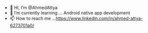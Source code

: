 - 👋 Hi, I’m @AhmedAttya
- 🌱 I’m currently learning ... Android native app development 
- 📫 How to reach me ...https://www.linkedin.com/in/ahmed-attya-6273701a0/

<!---
AhmedAttya/AhmedAttya is a ✨ special ✨ repository because its `README.md` (this file) appears on your GitHub profile.
You can click the Preview link to take a look at your changes.
--->
